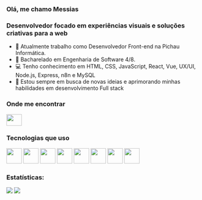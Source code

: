 ### Olá, me chamo Messias 
### Desenvolvedor focado em experiências visuais e soluções criativas para a web

- 🔭 Atualmente trabalho como Desenvolvedor Front-end na Pichau Informática.
- 🌱 Bacharelado em Engenharia de Software 4/8.
- 💻 Tenho conhecimento em HTML, CSS, JavaScript, React, Vue, UX/UI, Node.js, Express, n8n e MySQL
- 🚀 Estou sempre em busca de novas ideias e aprimorando minhas habilidades em desenvolvimento Full stack

### Onde me encontrar

<a href='https://www.linkedin.com/in/messiaspichaujr/' target='_blank'> <img src="https://cdn.jsdelivr.net/gh/devicons/devicon/icons/linkedin/linkedin-original.svg" height="30" width="40" /> </a>

### Tecnologias que uso

<p align='left'> <img src="https://cdn.jsdelivr.net/gh/devicons/devicon/icons/html5/html5-original.svg" width="40" height="40" /> <img src="https://cdn.jsdelivr.net/gh/devicons/devicon/icons/css3/css3-original.svg" width="40" height="40" /> <img src="https://cdn.jsdelivr.net/gh/devicons/devicon/icons/javascript/javascript-original.svg" width="40" height="40" /> <img src="https://cdn.jsdelivr.net/gh/devicons/devicon/icons/react/react-original.svg" width="40" height="40" /> <img src="https://cdn.jsdelivr.net/gh/devicons/devicon/icons/vuejs/vuejs-original.svg" width="40" height="40" /> <img src="https://cdn.jsdelivr.net/gh/devicons/devicon/icons/mysql/mysql-original.svg" width="40" height="40" /> <img src="https://cdn.jsdelivr.net/gh/devicons/devicon/icons/git/git-original.svg" width="40" height="40" /> <img src="https://cdn.jsdelivr.net/gh/devicons/devicon/icons/nodejs/nodejs-original.svg" width="40" height="40" /> </p>

###	Estatísticas:
<p> <img src='https://github-readme-stats.vercel.app/api/top-langs/?username=messiaspichaujr&theme=gruvbox'> <img src='https://github-readme-stats.vercel.app/api?username=messiaspichaujr&show_icons=true&icon_color=bb2acf&text_color=daf7dc&theme=gruvbox'> </p>



